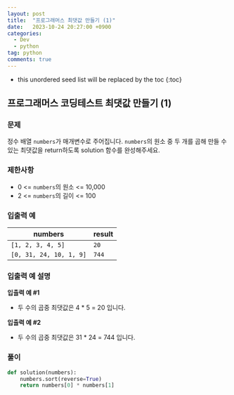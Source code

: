 ```yaml
---
layout: post
title:  "프로그래머스 최댓값 만들기 (1)"
date:   2023-10-24 20:27:00 +0900
categories: 
  - Dev
  - python
tag: python
comments: true
---
```


* this unordered seed list will be replaced by the toc
{:toc}

## 프로그래머스 코딩테스트 최댓값 만들기 (1)

### 문제

정수 배열 `numbers`가 매개변수로 주어집니다. `numbers`의 원소 중 두 개를 곱해 만들 수 있는 최댓값을 return하도록 solution 함수를 완성해주세요.

### 제한사항

- 0 <= `numbers`의 원소 <= 10,000
- 2 <= `numbers`의 길이 <= 100

### 입출력 예

| numbers | result |
| --- | --- |
| `[1, 2, 3, 4, 5]` | `20` |
| `[0, 31, 24, 10, 1, 9]` | `744` |

### 입출력 예 설명

**입출력 예 #1**

- 두 수의 곱중 최댓값은 4 * 5 = 20 입니다.

**입출력 예 #2**

- 두 수의 곱중 최댓값은 31 * 24 = 744 입니다.

### 풀이

```py
def solution(numbers):
    numbers.sort(reverse=True)
    return numbers[0] * numbers[1]
```